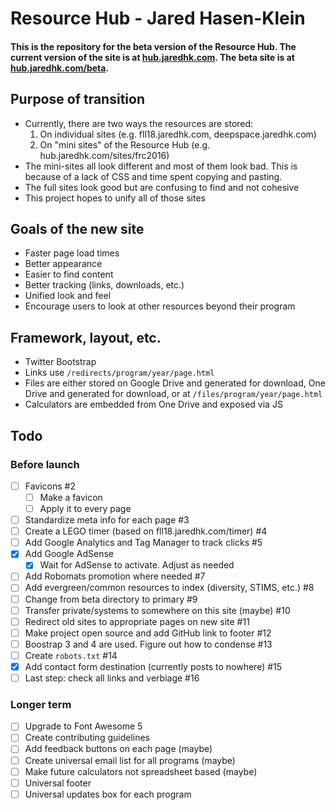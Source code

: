 # Resource Hub - Jared Hasen-Klein
#### This is the repository for the beta version of the Resource Hub. The current version of the site is at [hub.jaredhk.com](http://hub.jaredhk.com). The beta site is at [hub.jaredhk.com/beta](http://hub.jaredhk.com/beta).

## Purpose of transition
* Currently, there are two ways the resources are stored:
  1. On individual sites (e.g. fll18.jaredhk.com, deepspace.jaredhk.com)
  2. On "mini sites" of the Resource Hub (e.g. hub.jaredhk.com/sites/frc2016)
* The mini-sites all look different and most of them look bad. This is because of a lack of CSS and time spent copying and pasting.
* The full sites look good but are confusing to find and not cohesive
* This project hopes to unify all of those sites

## Goals of the new site
* Faster page load times
* Better appearance
* Easier to find content
* Better tracking (links, downloads, etc.)
* Unified look and feel
* Encourage users to look at other resources beyond their program

## Framework, layout, etc.
* Twitter Bootstrap
* Links use `/redirects/program/year/page.html`
* Files are either stored on Google Drive and generated for download, One Drive and generated for download, or at `/files/program/year/page.html`
* Calculators are embedded from One Drive and exposed via JS

## Todo
### Before launch
- [ ] Favicons #2
  - [ ] Make a favicon
  - [ ] Apply it to every page
- [ ] Standardize meta info for each page #3
- [ ] Create a LEGO timer (based on fll18.jaredhk.com/timer) #4
- [ ] Add Google Analytics and Tag Manager to track clicks #5
- [x] Add Google AdSense
  - [x] Wait for AdSense to activate. Adjust as needed
- [ ] Add Robomats promotion where needed #7
- [ ] Add evergreen/common resources to index (diversity, STIMS, etc.) #8
- [ ] Change from beta directory to primary #9
- [ ] Transfer private/systems to somewhere on this site (maybe) #10
- [ ] Redirect old sites to appropriate pages on new site #11
- [ ] Make project open source and add GitHub link to footer #12
- [ ] Boostrap 3 and 4 are used. Figure out how to condense #13
- [ ] Create `robots.txt` #14
- [x] Add contact form destination (currently posts to nowhere) #15
- [ ] Last step: check all links and verbiage #16
### Longer term
- [ ] Upgrade to Font Awesome 5
- [ ] Create contributing guidelines
- [ ] Add feedback buttons on each page (maybe)
- [ ] Create universal email list for all programs (maybe)
- [ ] Make future calculators not spreadsheet based (maybe)
- [ ] Universal footer
- [ ] Universal updates box for each program
